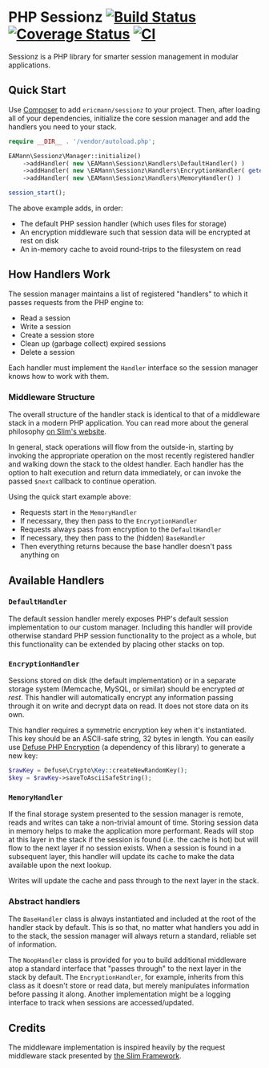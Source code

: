 # PHP Sessionz [![Build Status][travis-image]][travis-url] [![Coverage Status][coveralls-image]][coveralls-url] [![CI](https://github.com/ericmann/sessionz/actions/workflows/ci.yml/badge.svg)](https://github.com/ericmann/sessionz/actions/workflows/ci.yml)

Sessionz is a PHP library for smarter session management in modular applications.

## Quick Start

Use [Composer](https://getcomposer.org/) to add `ericmann/sessionz` to your project. Then, after loading all of your dependencies, initialize the core session manager and add the handlers you need to your stack.

```php
require __DIR__ . '/vendor/autoload.php';

EAMann\Sessionz\Manager::initialize()
    ->addHandler( new \EAMann\Sessionz\Handlers\DefaultHandler() )
    ->addHandler( new \EAMann\Sessionz\Handlers\EncryptionHandler( getenv('session_passkey') ) )
    ->addHandler( new \EAMann\Sessionz\Handlers\MemoryHandler() )

session_start();

```

The above example adds, in order:

- The default PHP session handler (which uses files for storage)
- An encryption middleware such that session data will be encrypted at rest on disk
- An in-memory cache to avoid round-trips to the filesystem on read

## How Handlers Work

The session manager maintains a list of registered "handlers" to which it passes requests from the PHP engine to:

- Read a session
- Write a session
- Create a session store
- Clean up (garbage collect) expired sessions
- Delete a session

Each handler must implement the `Handler` interface so the session manager knows how to work with them.

### Middleware Structure

The overall structure of the handler stack is identical to that of a middleware stack in a modern PHP application. You can read more about the general philosophy [on Slim's website](https://www.slimframework.com/docs/concepts/middleware.html#how-does-middleware-work).

In general, stack operations will flow from the outside-in, starting by invoking the appropriate operation on the most recently registered handler and walking down the stack to the oldest handler. Each handler has the option to halt execution and return data immediately, or can invoke the passed `$next` callback to continue operation.

Using the quick start example above:

- Requests start in the `MemoryHandler`
- If necessary, they then pass to the `EncryptionHandler`
- Requests always pass from encryption to the `DefaultHandler`
- If necessary, they then pass to the (hidden) `BaseHandler`
- Then everything returns because the base handler doesn't pass anything on

## Available Handlers

### `DefaultHandler`

The default session handler merely exposes PHP's default session implementation to our custom manager. Including this handler will provide otherwise standard PHP session functionality to the project as a whole, but this functionality can be extended by placing other stacks on top.

### `EncryptionHandler`

Sessions stored on disk (the default implementation) or in a separate storage system (Memcache, MySQL, or similar) should be encrypted _at rest_. This handler will automatically encrypt any information passing through it on write and decrypt data on read. It does not store data on its own.

This handler requires a symmetric encryption key when it's instantiated. This key should be an ASCII-safe string, 32 bytes in length. You can easily use [Defuse PHP Encryption](https://github.com/defuse/php-encryption) (a dependency of this library) to generate a new key:

```php
$rawKey = Defuse\Crypto\Key::createNewRandomKey();
$key = $rawKey->saveToAsciiSafeString();
```

### `MemoryHandler`

If the final storage system presented to the session manager is remote, reads and writes can take a non-trivial amount of time. Storing session data in memory helps to make the application more performant. Reads will stop at this layer in the stack if the session is found (i.e. the cache is hot) but will flow to the next layer if no session exists. When a session is found in a subsequent layer, this handler will update its cache to make the data available upon the next lookup.

Writes will update the cache and pass through to the next layer in the stack.

### Abstract handlers

The `BaseHandler` class is always instantiated and included at the root of the handler stack by default. This is so that, no matter what handlers you add in to the stack, the session manager will always return a standard, reliable set of information.

The `NoopHandler` class is provided for you to build additional middleware atop a standard interface that "passes through" to the next layer in the stack by default. The `EncryptionHandler`, for example, inherits from this class as it doesn't store or read data, but merely manipulates information before passing it along. Another implementation might be a logging interface to track when sessions are accessed/updated.

## Credits

The middleware implementation is inspired heavily by the request middleware stack presented by [the Slim Framework](https://www.slimframework.com/).

[travis-image]: https://travis-ci.org/ericmann/sessionz.svg?branch=master
[travis-url]: https://travis-ci.org/ericmann/sessionz
[coveralls-image]: https://coveralls.io/repos/github/ericmann/sessionz/badge.svg?branch=master
[coveralls-url]: https://coveralls.io/github/ericmann/sessionz?branch=master
